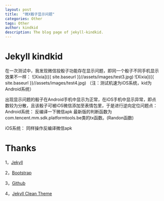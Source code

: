 ```yaml
---
layout: post
title:  "微X骰子显示问题"
categories: Other
tags: Other
author: kindkid
description: The blog page of jekyll-kindkid.
---
```


Jekyll kindkid
============

在一次测试中，我发现微信投骰子功能存在显示问题，即同一个骰子不同手机显示效果不一样：
![Xixia]({{ site.baseurl }}//assets/images/test3.jpg)
![Xixia]({{ site.baseurl }}//assets/images/test4.jpg)
（注：测试机速为iOS系统，kid为Android系统）

出现显示问题的骰子在Android手机中显示为正常，在iOS手机中显示异常，即点数较为分散，且该骰子可被iOS微信添加至表情包里，于是进行逆向定位问题点：
Android系统：
反编译一下微信apk
最新版的判断函数为com.tencent.mm.sdk.platformtools.be类的tx函数。(Randon函数)

iOS系统：
同样操作反编译微信apk


Thanks
======

1，[Jekyll][jekyll-url]

2，[Bootstrap][bootstrap-url]

3，[Github][github-url]

4，[Jekyll Clean Theme][Jekyll-Clean-Theme-url]

[jekyll-url]: http://jekyllrb.com/
[bootstrap-url]: http://getbootstrap.com/
[github-url]: https://github.com/
[Jekyll-Clean-Theme-url]: https://github.com/scotte/jekyll-clean
[xixia-url]: http://xixia.info/
